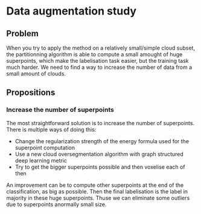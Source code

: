 # Data augmentation study

## Problem

When you try to apply the method on a relatively small/simple cloud subset, the partitionning algorithm is able to compute a small amought of huge superpoints, which make the labelisation task easier, but the training task much harder.
We need to find a way to increase the number of data from a small amount of clouds.

## Propositions

### Increase the number of superpoints

The most straightforward solution is to increase the number of superpoints.
There is multiple ways of doing this:

* Change the regularization strength of the energy formula used for the superpoint computation
* Use a new cloud oversegmentation algorithm with graph structured deep learning metric 
* Try to get the bigger superpoints possible and then voxelise each of then

An improvement can be to compute other superpoints at the end of the classification, as big as possible. Then the final labelisation is the label in majority in these huge superpoints. Thuse we can eliminate some outliers due to superpoints anormally small size.
